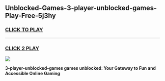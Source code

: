 
## Unblocked-Games-3-player-unblocked-games-Play-Free-5j3hy
<h3>
<a href="https://premium76.site?title=3-player-unblocked-games&ref=09A">CLICK TO PLAY</a></h3>
<hr>

<h3>
<a href="https://premium76.site?title=3-player-unblocked-games&ref=09A">CLICK 2 PLAY</a>
  
</h3>

<a href="https://premium76.site?title=3-player-unblocked-games&ref=09A"><img src="https://clearcache.store/games.png"></a>


**3-player-unblocked-games games unblocked: Your Gateway to Fun and Accessible Online Gaming**
